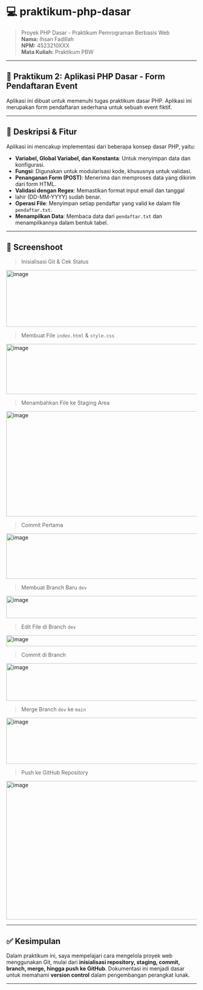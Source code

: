 # 💻 praktikum-php-dasar

> Proyek PHP Dasar - Praktikum Pemrograman Berbasis Web  
> **Nama:** Ihsan Fadillah  
> **NPM:** 4523210XXX  
> **Mata Kuliah:** Praktikum PBW  

---

## 🧾 Praktikum 2: Aplikasi PHP Dasar - Form Pendaftaran Event

Aplikasi ini dibuat untuk memenuhi tugas praktikum dasar PHP. Aplikasi ini merupakan form pendaftaran sederhana untuk sebuah event fiktif.

---
## 🧾 Deskripsi & Fitur

Aplikasi ini mencakup implementasi dari beberapa konsep dasar PHP, yaitu:
- **Variabel, Global Variabel, dan Konstanta**: Untuk menyimpan data dan
konfigurasi.
- **Fungsi**: Digunakan untuk modularisasi kode, khususnya untuk validasi.
- **Penanganan Form (POST)**: Menerima dan memproses data yang dikirim dari
form HTML.
- **Validasi dengan Regex**: Memastikan format input email dan tanggal
- lahir (DD-MM-YYYY) sudah benar.
- **Operasi File**: Menyimpan setiap pendaftar yang valid ke dalam file
`pendaftar.txt`.
- **Menampilkan Data**: Membaca data dari `pendaftar.txt` dan
menampilkannya dalam bentuk tabel.

---

## 📸 Screenshoot

> Inisialisasi Git & Cek Status
<img width="991" height="150" alt="image" src="https://github.com/user-attachments/assets/cb96a655-a021-4a29-8196-6db83495873e" />

> Membuat File `index.html` & `style.css`
<img width="1183" height="133" alt="image" src="https://github.com/user-attachments/assets/47005b07-e636-447f-8cec-71c53afa6e0c" />

> Menambahkan File ke Staging Area
<img width="630" height="278" alt="image" src="https://github.com/user-attachments/assets/4d8beecc-9736-458c-9dbf-b0a7b3ff5dd0" />

> Commit Pertama
<img width="1212" height="120" alt="image" src="https://github.com/user-attachments/assets/4f7e37f8-6b9a-4e14-80a2-1eb2ea1d1dfd" />

> Membuat Branch Baru `dev`
<img width="850" height="59" alt="image" src="https://github.com/user-attachments/assets/122c0ec9-d647-43a6-a074-1079368ccb07" />

> Edit File di Branch `dev`
<img width="1030" height="29" alt="image" src="https://github.com/user-attachments/assets/d525840b-e31b-4182-b4f9-8275b09cdfc2" />

> Commit di Branch
<img width="1074" height="99" alt="image" src="https://github.com/user-attachments/assets/c740d863-0584-42dc-a3f9-154a9b392202" />

> Merge Branch `dev` ke `main`
<img width="776" height="122" alt="image" src="https://github.com/user-attachments/assets/2395ec4e-edcd-418b-a3a7-d110daad74c8" />

> Push ke GitHub Repository
<img width="1215" height="366" alt="image" src="https://github.com/user-attachments/assets/29355f33-a5c7-4ea6-9016-f71b12678f37" />

---

## ✅ Kesimpulan

Dalam praktikum ini, saya mempelajari cara mengelola proyek web menggunakan Git, mulai dari **inisialisasi repository, staging, commit, branch, merge, hingga push ke GitHub**. Dokumentasi ini menjadi dasar untuk memahami **version control** dalam pengembangan perangkat lunak.

---

